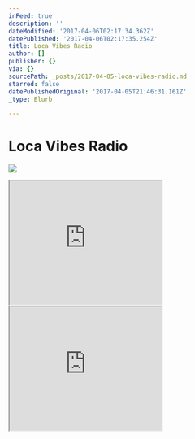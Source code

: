 ```yaml
---
inFeed: true
description: ''
dateModified: '2017-04-06T02:17:34.362Z'
datePublished: '2017-04-06T02:17:35.254Z'
title: Loca Vibes Radio
author: []
publisher: {}
via: {}
sourcePath: _posts/2017-04-05-loca-vibes-radio.md
starred: false
datePublishedOriginal: '2017-04-05T21:46:31.161Z'
_type: Blurb

---
```

# Loca Vibes Radio
![](https://the-grid-user-content.s3-us-west-2.amazonaws.com/71ee35cb-9bf1-4f81-9383-652a7d40419c.jpg)

<iframe src="https://the-grid.github.io/ed-userhtml/?g=eJxdkEFOwzAQRa8SWSrL2hSIENRFPUk02NPaqpOxZsaNuD0hXVDYPj09ff19PjGM2M05avLm0bmN6RLmc1JveudMJ4GplDydvZnIdKv-SRyRb0A4eJNUq7xZO2-F2hRDoRa3gUZbC3wh24_Gxa_S5uloLdT8X1SGcBG7e3W7l_7Z9Q8w1ndoSsNPwp-gCK4s5YgDYwHFeIcl0TwsoREnFa_c7nCTZexfxFhJFvE3cM3SoKyaOezt7ZfDN5aVZ5U" height="244" style=""></iframe>

<iframe src="https://the-grid.github.io/ed-userhtml/?g=eJxtkNFqwzAMRX8lGLrHOlkgD1vdsi8JXqzWBiUykrywv1_mPLSFvp57uFfolK7sZ2jWFDQ607XtwTQR0i2qM0PbmkYmJsS03JxZyDRV_yYOwDsQnpyJqlk-rF2PQmUJE1IJx4lmm9H_AttLYXRVOvRf1vqcXomYRMV2w3vXD3335uf86YvS-J855QIVxRRgZECvENzVo-xYIq3j1jTDonK3Ky6yXfuMGDJtaw8FP0mKx6qZ88nujzn_AUKraG0" height="244" style=""></iframe>